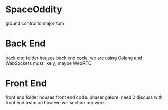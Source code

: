 # SpaceOddity
ground control to major tom

# Back End
back end folder houses back end code.
we are using Golang and WebSockets most likely, maybe WebRTC

# Front End
front end folder houses front end code.
phaser galore. need 2 discuss with front end team on how we will section our work